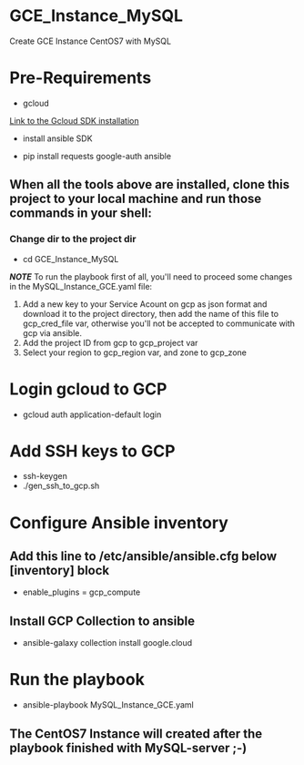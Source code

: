 # GCE_Instance_MySQL
Create GCE Instance CentOS7 with MySQL

# Pre-Requirements

* gcloud

[Link to the Gcloud SDK installation](https://cloud.google.com/sdk/docs/install)

* install ansible SDK

* pip install requests google-auth ansible

## When all the tools above are installed, clone this project to your local machine and run those commands in your shell:

### Change dir to the project dir
* cd GCE_Instance_MySQL

***NOTE***
To run the playbook first of all, you'll need to proceed some changes in the MySQL_Instance_GCE.yaml file:
1. Add a new key to your Service Acount on gcp as json format and download it to the project directory, 
   then add the name of this file to gcp_cred_file var, otherwise you'll not be accepted to communicate with gcp via ansible.
3. Add the project ID from gcp to gcp_project var
4. Select your region to gcp_region var, and zone to gcp_zone

# Login gcloud to GCP

* gcloud auth application-default login

# Add SSH keys to GCP

* ssh-keygen
* ./gen_ssh_to_gcp.sh

# Configure Ansible inventory

## Add this line to /etc/ansible/ansible.cfg below [inventory] block

* enable_plugins = gcp_compute

## Install GCP Collection to ansible

* ansible-galaxy collection install google.cloud

# Run the playbook

* ansible-playbook MySQL_Instance_GCE.yaml

## The CentOS7 Instance will created after the playbook finished with MySQL-server ;-)
